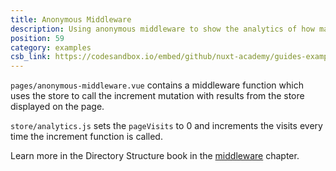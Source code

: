 ```yaml
---
title: Anonymous Middleware
description: Using anonymous middleware to show the analytics of how many times a user visits a page.
position: 59
category: examples
csb_link: https://codesandbox.io/embed/github/nuxt-academy/guides-examples/tree/master/04_directory_structure/09_middleware_anonymous
---
```


<example-intro></example-intro>

`pages/anonymous-middleware.vue` contains a middleware function which uses the store to call the increment mutation with results from the store displayed on the page.

`store/analytics.js` sets the `pageVisits` to 0 and increments the visits every time the increment function is called.

<base-alert type="next">

Learn more in the Directory Structure book in the [middleware](/guides/directory-structure/middleware#anonymous-middleware) chapter.

</base-alert>

<code-sandbox :src="csb_link"></code-sandbox>
